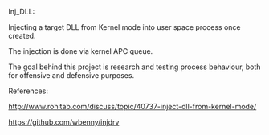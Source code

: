 Inj_DLL:

Injecting a target DLL from Kernel mode into user space process once created.

The injection is done via kernel APC queue.

The goal behind this project is research and testing process behaviour, both for offensive and defensive purposes.

References:

http://www.rohitab.com/discuss/topic/40737-inject-dll-from-kernel-mode/

https://github.com/wbenny/injdrv


